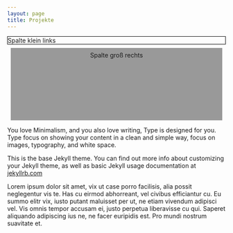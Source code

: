 ```yaml
---
layout: page
title: Projekte
---
```


<style>
  .border {border: 1px solid black}
  .card {
    margin: 0.5rem;
    padding-top: 33.33333%;
    background-color: #999999;
    position: relative;
  }
  .card-content {
    position: absolute;
    padding: 0.5rem;
    margin: auto;
    text-align: center;
    top: 0;
    bottom: 0;
    right: 0;
    left: 0;
  }
</style>

<div class="o-grid">
  
  <div class="o-grid__col--1-3-s border">
  Spalte klein links
  </div>

  <div class="o-grid__col--1-3-s card">
    <div class="card-content">
     Spalte groß rechts
    </div>
  </div>
    
</div>


You love Minimalism, and you also love writing, Type is designed for you. Type focus on showing your content in a clean and simple way, focus on images, typography, and white space.

This is the base Jekyll theme. You can find out more info about customizing your Jekyll theme, as well as basic Jekyll usage documentation at [jekyllrb.com](http://jekyllrb.com/)

Lorem ipsum dolor sit amet, vix ut case porro facilisis, alia possit neglegentur vis te. Has cu eirmod abhorreant, vel civibus efficiantur cu. Eu summo elitr vix, iusto putant maluisset per ut, ne etiam vivendum adipisci vel. Vis omnis tempor accusam ei, justo perpetua liberavisse cu qui. Saperet aliquando adipiscing ius ne, ne facer euripidis est. Pro mundi nostrum suavitate et.
